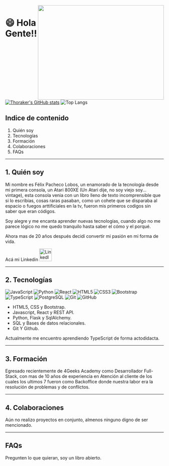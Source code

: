 <img src="https://user-images.githubusercontent.com/75093385/224395908-5a553576-1c04-471e-ab6d-a080fb8c8f87.gif" width="400" height="300" align="right" />

# 😄 Hola Gente!!  
[![Thoraker's GitHub stats](https://github-readme-stats.vercel.app/api?username=Thoraker)](https://github.com/Thoraker/READMI)
![Top Langs](https://github-readme-stats.vercel.app/api/top-langs/?username=Thoraker&layout=compact)

## Indice de contenido

1. Quién soy
2. Tecnologías
3. Formación
4. Colaboraciones
5. FAQs

***
## 1. Quién soy

Mi nombre es Félix Pacheco Lobos, un enamorado de la tecnología desde mi primera consola, un Atari 800XE (Un Atari dije, no soy viejo soy... vintage), esta consola venia con un libro lleno de texto incomprensible que si lo escribias, cosas raras pasaban, como un cohete que se disparaba al espacio o fuegos arttificiales en la tv, fueron mis primeros codigos sin saber que eran códigos.

Soy alegre y me encanta aprender nuevas tecnologías, cuando algo no me parece lógico no me quedo tranquilo hasta saber el cómo y el porqué.

Ahora mas de 20 años después decidí convertir mi pasión en mi forma de vida.

Acá mi Linkedin 
<a href="https://www.linkedin.com/in/felix-pacheco-lobos/">
  <img src="https://cdn.jsdelivr.net/gh/devicons/devicon/icons/linkedin/linkedin-original.svg" alt="LinkedIn" height="40">
</a>

***
## 2. Tecnologías

![JavaScript](https://img.shields.io/badge/-JavaScript-black?style=flat-square&logo=javascript)
![Python](https://img.shields.io/badge/-Python-black?style=flat-square&logo=Python)
![React](https://img.shields.io/badge/-React-black?style=flat-square&logo=react)
![HTML5](https://img.shields.io/badge/-HTML5-E34F26?style=flat-square&logo=html5&logoColor=white)
![CSS3](https://img.shields.io/badge/-CSS3-1572B6?style=flat-square&logo=css3)
![Bootstrap](https://img.shields.io/badge/-Bootstrap-563D7C?style=flat-square&logo=bootstrap)
![TypeScript](https://img.shields.io/badge/-TypeScript-007ACC?style=flat-square&logo=typescript)
![PostgreSQL](https://img.shields.io/badge/-PostgreSQL-336791?style=flat-square&logo=postgresql)
![Git](https://img.shields.io/badge/-Git-black?style=flat-square&logo=git)
![GitHub](https://img.shields.io/badge/-GitHub-181717?style=flat-square&logo=github)

- HTML5, CSS y Bootstrap.
- Javascript, React y REST API.
- Python, Flask y SqlAlchemy.
- SQL y Bases de datos relacionales.
- Git Y Github.

Actualmente me encuentro aprendiendo TypeScript de forma actodidacta.



***
## 3. Formación

Egresado recientemente de 4Geeks Academy como Desarrollador Full-Stack, con mas de 10 años de experiencia en Atención al cliente de los cuales los ultimos 7 fueron como Backoffice donde nuestra labor era la resolución de problemas y de conflictos.

***
## 4. Colaboraciones

Aún no realizo proyectos en conjunto, almenos ninguno digno de ser mencionado.

***
## FAQs

Pregunten lo que quieran, soy un libro abierto.


